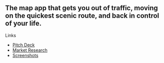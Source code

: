 ## The map app that gets you out of traffic, moving on the quickest scenic route, and back in control of your life. 

Links
- <a href="https://pitch.detour.fyi" target="_blank" rel="noopener noreferrer">Pitch Deck</a>
- [Market Research](/research)
- <a href="https://docs.google.com/presentation/d/1Y95LZHwasnGN3t_BPee0qUW6QMt4FOorgunM56sN5hQ/present#slide=id.ge9090756a_1_300" target="_blank" rel="noopener noreferrer">Screenshots</a>
